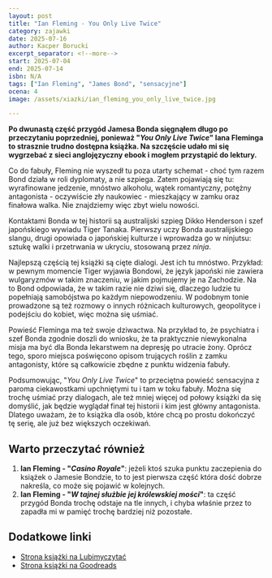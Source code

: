 ```yaml
---
layout: post
title: "Ian Fleming - You Only Live Twice"
category: zajawki
date: 2025-07-16
author: Kacper Borucki
excerpt_separator: <!--more-->
start: 2025-07-04
end: 2025-07-14
isbn: N/A
tags: ["Ian Fleming", "James Bond", "sensacyjne"]
ocena: 4
image: /assets/xiazki/ian_fleming_you_only_live_twice.jpg

---
```


**Po dwunastą część przygód Jamesa Bonda sięgnąłem długo po przeczytaniu poprzedniej, ponieważ "*You Only Live Twice*" Iana Fleminga to strasznie trudno dostępna książka. Na szczęście udało mi się wygrzebać z sieci anglojęzyczny ebook i mogłem przystąpić do lektury.**

<!--more-->

Co do fabuły, Fleming nie wyszedł tu poza utarty schemat - choć tym razem Bond działa w roli dyplomaty, a nie szpiega. Zatem pojawiają się tu: wyrafinowane jedzenie, mnóstwo alkoholu, wątek romantyczny, potężny antagonista - oczywiście zły naukowiec - mieszkający w zamku oraz finałowa walka. Nie znajdziemy więc zbyt wielu nowości.

Kontaktami Bonda w tej historii są australijski szpieg Dikko Henderson i szef japońskiego wywiadu Tiger Tanaka. Pierwszy uczy Bonda australijskiego slangu, drugi opowiada o japońskiej kulturze i wprowadza go w ninjutsu: sztukę walki i przetrwania w ukryciu, stosowaną przez *ninja*.

Najlepszą częścią tej książki są cięte dialogi. Jest ich tu mnóstwo. Przykład: w pewnym momencie Tiger wyjawia Bondowi, że język japoński nie zawiera wulgaryzmów w takim znaczeniu, w jakim pojmujemy je na Zachodzie. Na to Bond odpowiada, że w takim razie nie dziwi się, dlaczego ludzie tu popełniają samobójstwa po każdym niepowodzeniu. W podobnym tonie prowadzone są też rozmowy o innych różnicach kulturowych, geopolityce i podejściu do kobiet, więc można się uśmiać.

Powieść Fleminga ma też swoje dziwactwa. Na przykład to, że psychiatra i szef Bonda zgodnie doszli do wniosku, że ta praktycznie niewykonalna misja ma być dla Bonda lekarstwem na depresję po utracie żony. Oprócz tego, sporo miejsca poświęcono opisom trujących roślin z zamku antagonisty, które są całkowicie zbędne z punktu widzenia fabuły.

Podsumowując, "*You Only Live Twice*" to przeciętna powieść sensacyjna z paroma ciekawostkami upchniętymi tu i tam w toku fabuły. Można się trochę uśmiać przy dialogach, ale też mniej więcej od połowy książki da się domyślić, jak będzie wyglądał finał tej historii i kim jest główny antagonista. Dlatego uważam, że to książka dla osób, które chcą po prostu dokończyć tę serię, ale już bez większych oczekiwań.

## Warto przeczytać również

1. **Ian Fleming - "*Casino Royale*"**: jeżeli ktoś szuka punktu zaczepienia do książek o Jamesie Bondzie, to to jest pierwsza część która dość dobrze nakreśla, co może się pojawić w kolejnych.
2. **Ian Fleming - "*W tajnej służbie jej królewskiej mości*"**: ta część przygód Bonda trochę odstaje na tle innych, i chyba właśnie przez to zapadła mi w pamięć trochę bardziej niż pozostałe.

## Dodatkowe linki

- [Strona książki na Lubimyczytać](https://lubimyczytac.pl/ksiazka/50189/zyje-sie-tylko-dwa-razy)
- [Strona książki na Goodreads](https://www.goodreads.com/book/show/3761.You_Only_Live_Twice)
